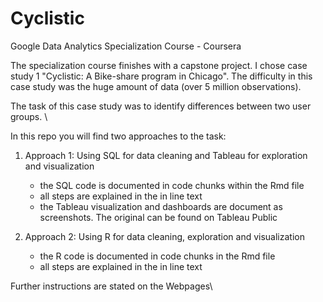 # Cyclistic

Google Data Analytics Specialization Course - Coursera



The specialization course finishes with a capstone project. I chose case study 1 "Cyclistic: A Bike-share program in Chicago".
The difficulty in this case study was the huge amount of data (over 5 million observations).

The task of this case study was to identify differences between two user groups.
\

In this repo you will find two approaches to the task:


1. Approach 1: Using SQL for data cleaning and Tableau for exploration and visualization

    - the SQL code is documented in code chunks within the Rmd file
    - all steps are explained in the in line text
    - the Tableau visualization and dashboards are document as screenshots. The original can be found on Tableau Public



2. Approach 2: Using R for data cleaning, exploration and visualization

    - the R code is documented in code chunks in the Rmd file
    - all steps are explained in the in line text



Further instructions are stated on the Webpages\



